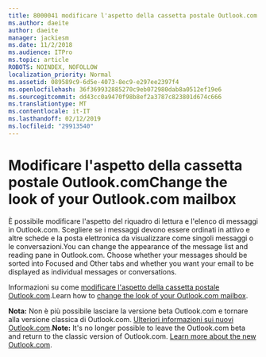 ```yaml
---
title: 8000041 modificare l'aspetto della cassetta postale Outlook.com
ms.author: daeite
author: daeite
manager: jackiesm
ms.date: 11/2/2018
ms.audience: ITPro
ms.topic: article
ROBOTS: NOINDEX, NOFOLLOW
localization_priority: Normal
ms.assetid: 089589c9-6d5e-4073-8ec9-e297ee2397f4
ms.openlocfilehash: 36f369932885270c9eb072980dab8a0512ef19e6
ms.sourcegitcommit: dd43cc0a9470f98b8ef2a3787c823801d674c666
ms.translationtype: MT
ms.contentlocale: it-IT
ms.lasthandoff: 02/12/2019
ms.locfileid: "29913540"
---
```

# <a name="change-the-look-of-your-outlookcom-mailbox"></a><span data-ttu-id="f768c-102">Modificare l'aspetto della cassetta postale Outlook.com</span><span class="sxs-lookup"><span data-stu-id="f768c-102">Change the look of your Outlook.com mailbox</span></span>

<span data-ttu-id="f768c-p101">È possibile modificare l'aspetto del riquadro di lettura e l'elenco di messaggi in Outlook.com. Scegliere se i messaggi devono essere ordinati in attivo e altre schede e la posta elettronica da visualizzare come singoli messaggi o le conversazioni.</span><span class="sxs-lookup"><span data-stu-id="f768c-p101">You can change the appearance of the message list and reading pane in Outlook.com. Choose whether your messages should be sorted into Focused and Other tabs and whether you want your email to be displayed as individual messages or conversations.</span></span>
  
<span data-ttu-id="f768c-105">Informazioni su come [modificare l'aspetto della cassetta postale Outlook.com](https://go.microsoft.com/fwlink/p/?linkid=2001401&amp;clcid=0x409).</span><span class="sxs-lookup"><span data-stu-id="f768c-105">Learn how to [change the look of your Outlook.com mailbox](https://go.microsoft.com/fwlink/p/?linkid=2001401&amp;clcid=0x409).</span></span>
  
 <span data-ttu-id="f768c-p102">**Nota:** Non è più possibile lasciare la versione beta Outlook.com e tornare alla versione classica di Outlook.com. [Ulteriori informazioni sui nuovi Outlook.com](https://go.microsoft.com/fwlink/p/?linkid=874356).</span><span class="sxs-lookup"><span data-stu-id="f768c-p102">**Note:** It's no longer possible to leave the Outlook.com beta and return to the classic version of Outlook.com. [Learn more about the new Outlook.com](https://go.microsoft.com/fwlink/p/?linkid=874356).</span></span>
  

